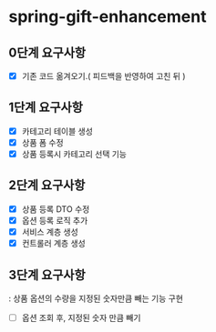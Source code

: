 # spring-gift-enhancement

## 0단계 요구사항
- [x]  기존 코드 옮겨오기.( 피드백을 반영하여 고친 뒤 )


## 1단계 요구사항
- [x]  카테고리 테이블 생성
- [x]  상품 폼 수정
- [x]  상품 등록시 카테고리 선택 기능

## 2단계 요구사항
- [x]  상품 등록 DTO 수정
- [x]  옵션 등록 로직 추가
- [x]  서비스 계층 생성
- [x]  컨트롤러 계층 생성

## 3단계 요구사항
: 상품 옵션의 수량을 지정된 숫자만큼 빼는 기능 구현
- [ ] 옵션 조회 후, 지정된 숫자 만큼 빼기
